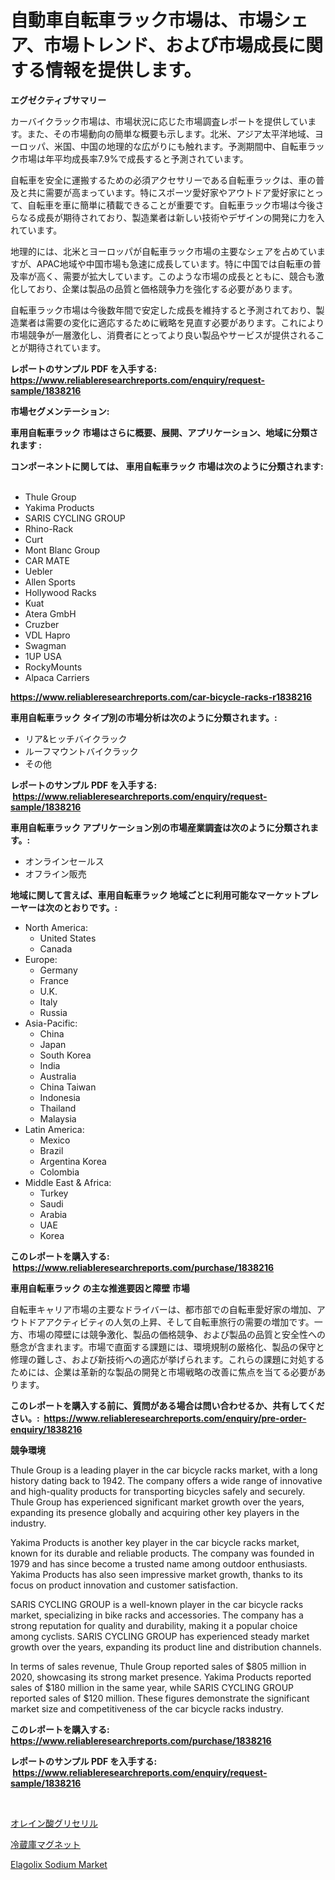 <p><h1>自動車自転車ラック市場は、市場シェア、市場トレンド、および市場成長に関する情報を提供します。</h1></p><p><strong>エグゼクティブサマリー</strong></p>
<p><p>カーバイクラック市場は、市場状況に応じた市場調査レポートを提供しています。また、その市場動向の簡単な概要も示します。北米、アジア太平洋地域、ヨーロッパ、米国、中国の地理的な広がりにも触れます。予測期間中、自転車ラック市場は年平均成長率7.9%で成長すると予測されています。</p><p>自転車を安全に運搬するための必須アクセサリーである自転車ラックは、車の普及と共に需要が高まっています。特にスポーツ愛好家やアウトドア愛好家にとって、自転車を車に簡単に積載できることが重要です。自転車ラック市場は今後さらなる成長が期待されており、製造業者は新しい技術やデザインの開発に力を入れています。</p><p>地理的には、北米とヨーロッパが自転車ラック市場の主要なシェアを占めていますが、APAC地域や中国市場も急速に成長しています。特に中国では自転車の普及率が高く、需要が拡大しています。このような市場の成長とともに、競合も激化しており、企業は製品の品質と価格競争力を強化する必要があります。</p><p>自転車ラック市場は今後数年間で安定した成長を維持すると予測されており、製造業者は需要の変化に適応するために戦略を見直す必要があります。これにより市場競争が一層激化し、消費者にとってより良い製品やサービスが提供されることが期待されています。</p></p>
<p><strong>レポートのサンプル PDF を入手する: <a href="https://www.reliableresearchreports.com/enquiry/request-sample/1838216">https://www.reliableresearchreports.com/enquiry/request-sample/1838216</a></strong></p>
<p><strong>市場セグメンテーション:</strong></p>
<p><strong> 車用自転車ラック 市場はさらに概要、展開、アプリケーション、地域に分類されます :</strong></p>
<p><strong>コンポーネントに関しては、 車用自転車ラック 市場は次のように分類されます: &nbsp;</strong></p>
<p><ul><li>Thule Group</li><li>Yakima Products</li><li>SARIS CYCLING GROUP</li><li>Rhino-Rack</li><li>Curt</li><li>Mont Blanc Group</li><li>CAR MATE</li><li>Uebler</li><li>Allen Sports</li><li>Hollywood Racks</li><li>Kuat</li><li>Atera GmbH</li><li>Cruzber</li><li>VDL Hapro</li><li>Swagman</li><li>1UP USA</li><li>RockyMounts</li><li>Alpaca Carriers</li></ul></p>
<p><strong><a href="https://www.reliableresearchreports.com/car-bicycle-racks-r1838216">https://www.reliableresearchreports.com/car-bicycle-racks-r1838216</a></strong></p>
<p><strong> 車用自転車ラック タイプ別の市場分析は次のように分類されます。:</strong></p>
<p><ul><li>リア&ヒッチバイクラック</li><li>ルーフマウントバイクラック</li><li>その他</li></ul></p>
<p><strong>レポートのサンプル PDF を入手する: &nbsp;<a href="https://www.reliableresearchreports.com/enquiry/request-sample/1838216">https://www.reliableresearchreports.com/enquiry/request-sample/1838216</a></strong></p>
<p><strong> 車用自転車ラック アプリケーション別の市場産業調査は次のように分類されます。:</strong></p>
<p><ul><li>オンラインセールス</li><li>オフライン販売</li></ul></p>
<p><strong>地域に関して言えば、車用自転車ラック 地域ごとに利用可能なマーケットプレーヤーは次のとおりです。:</strong></p>
<p><ul>
    <li>
        North America:
        <ul>
            <li>United States</li>
            <li>Canada</li>
        </ul>
    </li>
    <li>
        Europe:
        <ul>
            <li>Germany</li>
            <li>France</li>
            <li>U.K.</li>
            <li>Italy</li>
            <li>Russia</li>
        </ul>
    </li>
    <li>
        Asia-Pacific:
        <ul>
            <li>China</li>
            <li>Japan</li>
            <li>South Korea</li>
            <li>India</li>
            <li>Australia</li>
            <li>China Taiwan</li>
            <li>Indonesia</li>
            <li>Thailand</li>
            <li>Malaysia</li>
        </ul>
    </li>
    <li>
        Latin America:
        <ul>
            <li>Mexico</li>
            <li>Brazil</li>
            <li>Argentina Korea</li>
            <li>Colombia</li>
        </ul>
    </li>
    <li>
        Middle East & Africa:
        <ul>
            <li>Turkey</li>
            <li>Saudi</li>
            <li>Arabia</li>
            <li>UAE</li>
            <li>Korea</li>
        </ul>
    </li>
    </ul></p>
<p><strong>このレポートを購入する: &nbsp;<a href="https://www.reliableresearchreports.com/purchase/1838216">https://www.reliableresearchreports.com/purchase/1838216</a></strong></p>
<p><strong>車用自転車ラック の主な推進要因と障壁 市場</strong></p>
<p><p>自転車キャリア市場の主要なドライバーは、都市部での自転車愛好家の増加、アウトドアアクティビティの人気の上昇、そして自転車旅行の需要の増加です。一方、市場の障壁には競争激化、製品の価格競争、および製品の品質と安全性への懸念が含まれます。市場で直面する課題には、環境規制の厳格化、製品の保守と修理の難しさ、および新技術への適応が挙げられます。これらの課題に対処するためには、企業は革新的な製品の開発と市場戦略の改善に焦点を当てる必要があります。</p></p>
<p><strong>このレポートを購入する前に、質問がある場合は問い合わせるか、共有してください。:&nbsp; <a href="https://www.reliableresearchreports.com/enquiry/pre-order-enquiry/1838216">https://www.reliableresearchreports.com/enquiry/pre-order-enquiry/1838216</a></strong></p>
<p><strong>競争環境</strong></p>
<p><p>Thule Group is a leading player in the car bicycle racks market, with a long history dating back to 1942. The company offers a wide range of innovative and high-quality products for transporting bicycles safely and securely. Thule Group has experienced significant market growth over the years, expanding its presence globally and acquiring other key players in the industry.</p><p>Yakima Products is another key player in the car bicycle racks market, known for its durable and reliable products. The company was founded in 1979 and has since become a trusted name among outdoor enthusiasts. Yakima Products has also seen impressive market growth, thanks to its focus on product innovation and customer satisfaction.</p><p>SARIS CYCLING GROUP is a well-known player in the car bicycle racks market, specializing in bike racks and accessories. The company has a strong reputation for quality and durability, making it a popular choice among cyclists. SARIS CYCLING GROUP has experienced steady market growth over the years, expanding its product line and distribution channels.</p><p>In terms of sales revenue, Thule Group reported sales of $805 million in 2020, showcasing its strong market presence. Yakima Products reported sales of $180 million in the same year, while SARIS CYCLING GROUP reported sales of $120 million. These figures demonstrate the significant market size and competitiveness of the car bicycle racks industry.</p></p>
<p><strong>このレポートを購入する: &nbsp; <a href="https://www.reliableresearchreports.com/purchase/1838216">https://www.reliableresearchreports.com/purchase/1838216</a></strong></p>
<p><strong>レポートのサンプル PDF を入手する: &nbsp;<a href="https://www.reliableresearchreports.com/enquiry/request-sample/1838216">https://www.reliableresearchreports.com/enquiry/request-sample/1838216</a></strong><strong></strong></p>
<p>&nbsp;</p>
<p><p><a href="https://github.com/laurenreichert/Market-Research-Report-List-1/blob/main/863848921408.md">オレイン酸グリセリル</a></p><p><a href="https://github.com/RodHoppe07/Market-Research-Report-List-1/blob/main/737049321409.md">冷蔵庫マグネット</a></p><p><a href="https://metal-farmhouse-e95.notion.site/Elagolix-Sodium-Market-Analysis-and-Market-Size-Global-Industry-Overview-Market-Segmentation-and-F-db4dbc23bb714893949fc69de7dc3fce">Elagolix Sodium Market</a></p></p>